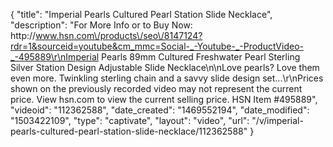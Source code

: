 {
    "title": "Imperial Pearls Cultured Pearl Station Slide Necklace",
    "description": "For More Info or to Buy Now: http:\/\/www.hsn.com\/products\/seo\/8147124?rdr=1&sourceid=youtube&cm_mmc=Social-_-Youtube-_-ProductVideo-_-495889\r\nImperial Pearls 89mm Cultured Freshwater Pearl Sterling Silver Station Design Adjustable Slide Necklace\n\nLove pearls? Love them even more. Twinkling sterling chain and a savvy slide design set...\r\nPrices shown on the previously recorded video may not represent the current price.  View hsn.com to view the current selling price. HSN Item #495889",
    "videoid": "112362588",
    "date_created": "1469552194",
    "date_modified": "1503422109",
    "type": "captivate",
    "layout": "video",
    "url": "\/v\/imperial-pearls-cultured-pearl-station-slide-necklace\/112362588"
}